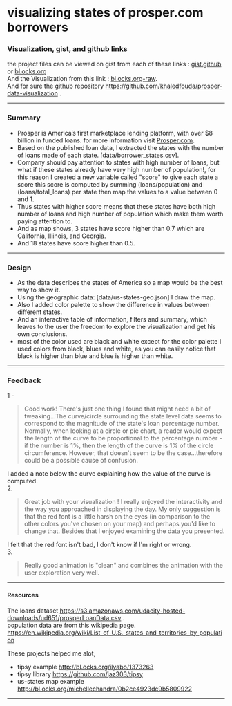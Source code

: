 # visualizing states of prosper.com borrowers  

### Visualization, gist, and github links
the project files can be viewed on gist from each of these links : [gist.github](https://gist.github.com/khaledfouda/07b8f3d90f10b06a3938ef9809c8e914) or [bl.ocks.org](http://bl.ocks.org/khaledfouda/07b8f3d90f10b06a3938ef9809c8e914/)  
And the Visualization from this link : [bl.ocks.org-raw](http://bl.ocks.org/khaledfouda/raw/07b8f3d90f10b06a3938ef9809c8e914/).  
And for sure the github repository https://github.com/khaledfouda/prosper-data-visualization .  

------------

### Summary  
- Prosper is America’s first marketplace lending platform, with over $8 billion in funded loans. for more information visit [Prosper.com](https://www.prosper.com/).     
- Based on the published loan data, I extracted the states with the number of loans made of each state. [data/borrower_states.csv].
- Company should pay attention to states with high number of loans, but what if these states already have very high number of population!, for this reason I created a new variable called "score" to give each state a score this score is computed by summing (loans/population) and (loans/total_loans) per state then map the values to a value between 0 and 1.  
- Thus states with higher score means that these states have both high number of loans and high number of population which make them worth paying attention to.  
- And as map shows, 3 states have score higher than 0.7 which are California, Illinois, and Georgia.
- And 18 states have score higher than 0.5.  

--------

### Design
- As the data describes the states of America so a map would be the best way to show it.  
- Using the geographic data: [data/us-states-geo.json] I draw the map.  
- Also I added color palette to show the difference in values between different states.  
- And an interactive table of information, filters and summary, which leaves to the user the freedom to explore the visualization and get his own conclusions.  
- most of the color used are black and white except for the color palette I used colors from black, blues and white, as you can easily notice that black is higher than blue and blue is higher than white.  

-----------

### Feedback
1 -
>Good work! There's just one thing I found that might need a bit of tweaking...The curve/circle surrounding the state level data seems to correspond to the magnitude of the state's loan percentage number. Normally, when looking at a circle or pie chart, a reader would expect the length of the curve to be proportional to the percentage number - if the number is 1%, then the length of the curve is 1% of the circle circumference. However, that doesn't seem to be the case...therefore could be a possible cause of confusion.  

I added a note below the curve explaining how the value of the curve is computed.   
2.
>  Great job with your visualization ! I really enjoyed the interactivity and the way you approached in displaying the day. My only suggestion is that the red font is a little harsh on the eyes (in comparison to the other colors you've chosen on your map) and perhaps you'd like to change that. Besides that I enjoyed examining the data you presented.

I felt that the red font isn't bad, I don't know if I'm right or wrong.  
3.
>Really good animation is "clean" and combines the animation with the user exploration very well.

---------------   

#### Resources

The loans dataset https://s3.amazonaws.com/udacity-hosted-downloads/ud651/prosperLoanData.csv .  
population data are from this wikipedia page.  https://en.wikipedia.org/wiki/List_of_U.S._states_and_territories_by_population

These projects helped me alot,
- tipsy example http://bl.ocks.org/ilyabo/1373263  
- tipsy library https://github.com/jaz303/tipsy   
- us-states map example http://bl.ocks.org/michellechandra/0b2ce4923dc9b5809922

-------------------------
